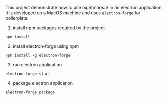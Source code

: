 This project demonstrate how to use nightmareJS in an electron application. It is developed on a MacOS machine and uses `electron-forge` for boilerplate.

1. install npm packages required by the project
```
npm install
```
2. install electron-forge using npm
```
npm install -g electron-forge
```
3. run electron application
```
electron-forge start
```
4. package electron application
```
electron-forge package
```

